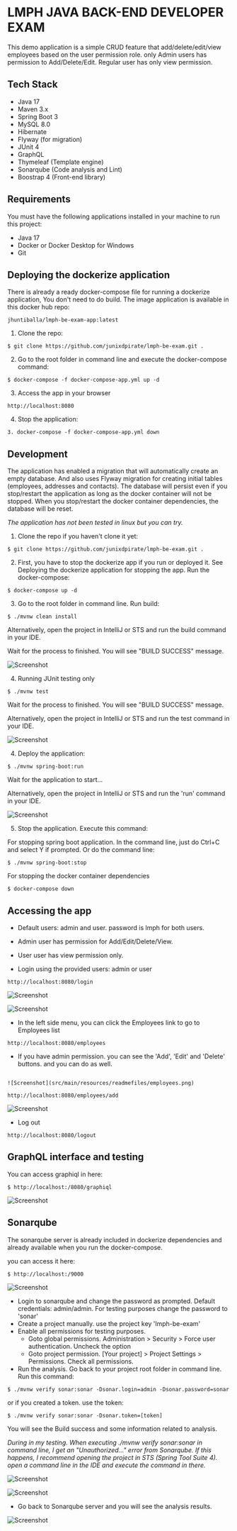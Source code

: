 # LMPH JAVA BACK-END DEVELOPER EXAM

This demo application is a simple CRUD feature that add/delete/edit/view employees based on the user permission role. only Admin users has permission to Add/Delete/Edit. Regular user has only view permission.

## Tech Stack

- Java 17
- Maven 3.x
- Spring Boot 3
- MySQL 8.0
- Hibernate
- Flyway (for migration)
- JUnit 4
- GraphQL
- Thymeleaf (Template engine)
- Sonarqube (Code analysis and Lint)
- Boostrap 4 (Front-end library)


## Requirements

You must have the following applications installed in your machine to run this project:

- Java 17
- Docker or Docker Desktop for Windows
- Git

## Deploying the dockerize application

There is already a ready docker-compose file for running a dockerize application, You don't need to do build. The image application is available in this docker hub repo:
```
jhuntiballa/lmph-be-exam-app:latest
```

1. Clone the repo:
```
$ git clone https://github.com/junixdpirate/lmph-be-exam.git .
```
2. Go to the root folder in command line and execute the docker-compose command:

```
$ docker-compose -f docker-compose-app.yml up -d
```
3. Access the app in your browser
```
http://localhost:8080
```

4. Stop the application:
```
3. docker-compose -f docker-compose-app.yml down
```

## Development

The application has enabled a migration that will automatically create an empty database. And also uses Flyway migration for creating initial tables (employees, addresses and contacts). The database will persist even if you stop/restart the application as long as the docker container will not be stopped. When you stop/restart the docker container dependencies, the database will be reset.

<i>The application has not been tested in linux but you can try.</i>

1. Clone the repo if you haven't clone it yet:
```
$ git clone https://github.com/junixdpirate/lmph-be-exam.git .
```

2. First, you have to stop the dockerize app if you run or deployed it. See Deploying the dockerize application for stopping the app. 
Run the docker-compose:

```
$ docker-compose up -d
```

3. Go to the root folder in command line. Run build:
```
$ ./mvnw clean install
```
Alternatively, open the project in IntelliJ or STS and run the build command in your IDE.

Wait for the process to finished. You will see "BUILD SUCCESS" message.

![Screenshot](src/main/resources/readmefiles/lmph-build-success.png)

4. Running JUnit testing only
```
$ ./mvnw test
```

Wait for the process to finished. You will see "BUILD SUCCESS" message.

Alternatively, open the project in IntelliJ or STS and run the test command in your IDE.

![Screenshot](src/main/resources/readmefiles/lmph-build-test.png)

4. Deploy the application:
```
$ ./mvnw spring-boot:run
```

Wait for the application to start...

Alternatively, open the project in IntelliJ or STS and run the 'run' command in your IDE.

![Screenshot](src/main/resources/readmefiles/lmph-build-run.png)

5. Stop the application. Execute this command:

For stopping spring boot application. In the command line, just do Ctrl+C and select Y if prompted. Or do the command line:
```
$ ./mvnw spring-boot:stop
```

For stopping the docker container dependencies
```
$ docker-compose down
```

## Accessing the app

- Default users: admin and user. password is lmph for both users.
- Admin user has permission for Add/Edit/Delete/View.
- User user has view permission only.

- Login using the provided users: admin or user
```
http://localhost:8080/login
```

![Screenshot](src/main/resources/readmefiles/login.png)

![Screenshot](src/main/resources/readmefiles/home.png)


- In the left side menu, you can click the Employees link to go to Employees list
```
http://localhost:8080/employees
```

- If you have admin permission. you can see the 'Add', 'Edit' and 'Delete' buttons. and you can do as well.
```

![Screenshot](src/main/resources/readmefiles/employees.png)

http://localhost:8080/employees/add
```

![Screenshot](src/main/resources/readmefiles/form.png)

- Log out
```
http://localhost:8080/logout
```

## GraphQL interface and testing

You can access graphiql in here:
```
$ http://localhost:/8080/graphiql
```

![Screenshot](src/main/resources/readmefiles/graphiql.png)


## Sonarqube

The sonarqube server is already included in dockerize dependencies and already available when you run the docker-compose.

you can access it here:
```
$ http://localhost:/9000
```
![Screenshot](src/main/resources/readmefiles/sonarqube-login.png)

- Login to sonarqube and change the password as prompted. Default credentials: admin/admin. For testing purposes change the password to 'sonar'
- Create a project manually. use the project key 'lmph-be-exam'
- Enable all permissions for testing purposes. 
    - Goto global permissions. Administration > Security > Force user authentication. Uncheck the option
    - Goto project permission. [Your project] > Project Settings > Permissions. Check all permissions.
- Run the analysis. Go back to your project root folder in command line. Run this command:
```
$ ./mvnw verify sonar:sonar -Dsonar.login=admin -Dsonar.password=sonar
```

or if you created a token. use the token:

```
$ ./mvnw verify sonar:sonar -Dsonar.token=[token]
```
You will see the Build success and some information related to analysis.

<i>During in my testing. When executing ./mvnw verify sonar:sonar in command line, I get an "Unauthorized..." error from Sonarqube. If this happens, I recommend opening the project in STS (Spring Tool Suite 4). open a command line in the IDE and execute the command in there.</i>

![Screenshot](src/main/resources/readmefiles/sonarqube-verify.png)

![Screenshot](src/main/resources/readmefiles/sonarqube-verify-success.png)

- Go back to Sonarqube server and you will see the analysis results.

![Screenshot](src/main/resources/readmefiles/sonarqube.png)
